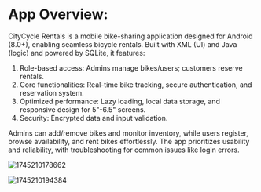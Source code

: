 # App Overview:
CityCycle Rentals is a mobile bike-sharing application designed for Android (8.0+), enabling seamless bicycle rentals. Built with XML (UI) and Java (logic) and powered by SQLite, it features:

1. Role-based access: Admins manage bikes/users; customers reserve rentals.
2. Core functionalities: Real-time bike tracking, secure authentication, and reservation system.
3. Optimized performance: Lazy loading, local data storage, and responsive design for 5"-6.5" screens.
4. Security: Encrypted data and input validation.

Admins can add/remove bikes and monitor inventory, while users register, browse availability, and rent bikes effortlessly. The app prioritizes usability and reliability, with troubleshooting for common issues like login errors.


![1745210178662](https://github.com/user-attachments/assets/feb0c430-6fd5-438c-b387-130c994661f2)

![1745210194384](https://github.com/user-attachments/assets/a33b34d9-f44d-4c1b-9e18-5cde9da1f0f4)
